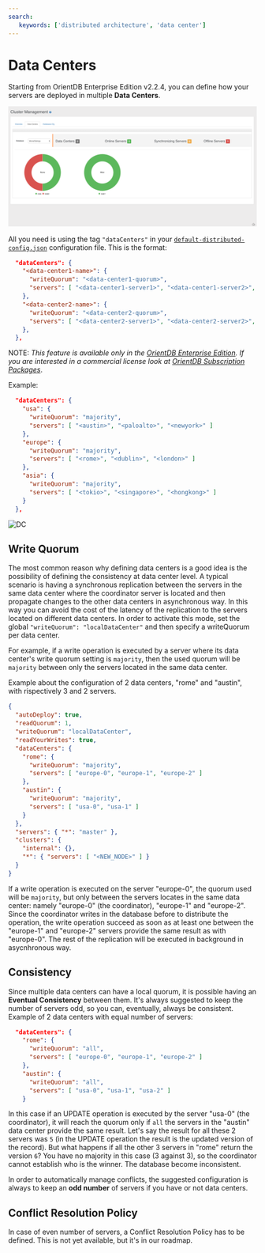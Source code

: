 ```yaml
---
search:
   keywords: ['distributed architecture', 'data center']
---
```


# Data Centers

Starting from OrientDB Enterprise Edition v2.2.4, you can define how your servers are deployed in multiple **Data Centers**.

![Studio-Data-Centers](../images/studio-data-centers.png)

All you need is using the tag `"dataCenters"` in your [`default-distributed-config.json`](Distributed-Configuration.html#default-distributed-db-configjson) configuration file. This is the format:

```json
  "dataCenters": {
    "<data-center1-name>": {
      "writeQuorum": "<data-center1-quorum>",
      "servers": [ "<data-center1-server1>", "<data-center1-server2>", "<data-center1-serverN>" ]
    },
    "<data-center2-name>": {
      "writeQuorum": "<data-center2-quorum>",
      "servers": [ "<data-center2-server1>", "<data-center2-server2>", "<data-center2-serverN>" ]
    },
  },
```

NOTE: _This feature is available only in the [OrientDB Enterprise Edition](http://orientdb.com/orientdb-enterprise). If you are interested in a commercial license look at [OrientDB Subscription Packages](http://orientdb.com/support)_.

Example:

```json
  "dataCenters": {
    "usa": {
      "writeQuorum": "majority",
      "servers": [ "<austin>", "<paloalto>", "<newyork>" ]
    },
    "europe": {
      "writeQuorum": "majority",
      "servers": [ "<rome>", "<dublin>", "<london>" ]
    },
    "asia": {
      "writeQuorum": "majority",
      "servers": [ "<tokio>", "<singapore>", "<hongkong>" ]
    }
  },
```

![DC](http://orientdb.com/wp-content/uploads/2016/07/orientdb-dc1.png)

## Write Quorum

The most common reason why defining data centers is a good idea is the possibility of defining the consistency at data center level. A typical scenario is having a synchronous replication between the servers in the same data center where the coordinator server is located and then propagate changes to the other data centers in asynchronous way. In this way you can avoid the cost of the latency of the replication to the servers located on different data centers. In order to activate this mode, set the global `"writeQuorum": "localDataCenter"` and then specify a writeQuorum per data center.

For example, if a write operation is executed by a server where its data center's write quorum setting is `majority`, then the used quorum will be `majority` between only the servers located in the same data center.

Example about the configuration of 2 data centers, "rome" and "austin", with rispectively 3 and 2 servers.

```json
{
  "autoDeploy": true,
  "readQuorum": 1,
  "writeQuorum": "localDataCenter",
  "readYourWrites": true,
  "dataCenters": {
    "rome": {
      "writeQuorum": "majority",
      "servers": [ "europe-0", "europe-1", "europe-2" ]
    },
    "austin": {
      "writeQuorum": "majority",
      "servers": [ "usa-0", "usa-1" ]
    }
  },
  "servers": { "*": "master" },
  "clusters": {
    "internal": {},
    "*": { "servers": [ "<NEW_NODE>" ] }
  }
}
```

If a write operation is executed on the server "europe-0", the quorum used will be `majority`, but only between the servers locates in the same data center: namely "europe-0" (the coordinator), "europe-1" and "europe-2". Since the coordinator writes in the database before to distribute the operation, the write operation succeed as soon as at least one between the "europe-1" and "europe-2" servers provide the same result as with "europe-0". The rest of the replication will be executed in background in asycnhronous way.

## Consistency

Since multiple data centers can have a local quorum, it is possible having an **Eventual Consistency** between them. It's always suggested to keep the number of servers odd, so you can, eventually, always be consistent. Example of 2 data centers with equal number of servers:

```json
  "dataCenters": {
    "rome": {
      "writeQuorum": "all",
      "servers": [ "europe-0", "europe-1", "europe-2" ]
    },
    "austin": {
      "writeQuorum": "all",
      "servers": [ "usa-0", "usa-1", "usa-2" ]
    }
```

In this case if an UPDATE operation is executed by the server "usa-0" (the coordinator), it will reach the quorum only if `all` the servers in the "austin" data center provide the same result. Let's say the result for all these 2 servers was `5` (in the UPDATE operation the result is the updated version of the record). But what happens if all the other 3 servers in "rome" return the version `6`? You have no majority in this case (3 against 3), so the coordinator cannot establish who is the winner. The database become inconsistent.

In order to automatically manage conflicts, the suggested configuration is always to keep an **odd number** of servers if you have or not data centers.

## Conflict Resolution Policy

In case of even number of servers, a Conflict Resolution Policy has to be defined. This is not yet available, but it's in our roadmap.
